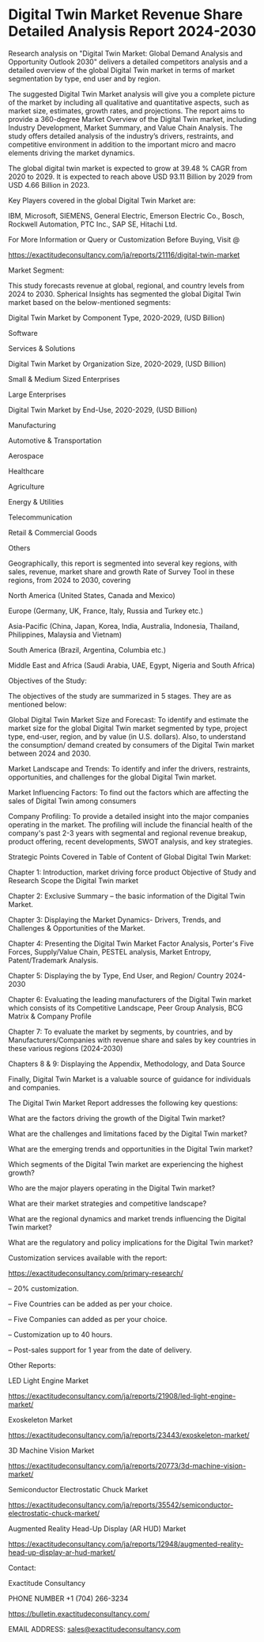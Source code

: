 # Digital Twin Market Revenue Share Detailed Analysis Report 2024-2030

Research analysis on "Digital Twin Market: Global Demand Analysis and Opportunity Outlook 2030" delivers a detailed competitors analysis and a detailed overview of the global Digital Twin market in terms of market segmentation by type, end user and by region.

The suggested Digital Twin Market analysis will give you a complete picture of the market by including all qualitative and quantitative aspects, such as market size, estimates, growth rates, and projections. The report aims to provide a 360-degree Market Overview of the Digital Twin market, including Industry Development, Market Summary, and Value Chain Analysis. The study offers detailed analysis of the industry’s drivers, restraints, and competitive environment in addition to the important micro and macro elements driving the market dynamics.

The global digital twin market is expected to grow at 39.48 % CAGR from 2020 to 2029. It is expected to reach above USD 93.11 Billion by 2029 from USD 4.66 Billion in 2023.

Key Players covered in the global Digital Twin Market are:

IBM, Microsoft, SIEMENS, General Electric, Emerson Electric Co., Bosch, Rockwell Automation, PTC Inc., SAP SE, Hitachi Ltd.

For More Information or Query or Customization Before Buying, Visit @

https://exactitudeconsultancy.com/ja/reports/21116/digital-twin-market

Market Segment:

This study forecasts revenue at global, regional, and country levels from 2024 to 2030. Spherical Insights has segmented the global Digital Twin market based on the below-mentioned segments:

Digital Twin Market by Component Type, 2020-2029, (USD Billion)

Software

Services & Solutions

Digital Twin Market by Organization Size, 2020-2029, (USD Billion)

Small & Medium Sized Enterprises

Large Enterprises

Digital Twin Market by End-Use, 2020-2029, (USD Billion)

Manufacturing

Automotive & Transportation

Aerospace

Healthcare

Agriculture

Energy & Utilities

Telecommunication

Retail & Commercial Goods

Others

Geographically, this report is segmented into several key regions, with sales, revenue, market share and growth Rate of Survey Tool in these regions, from 2024 to 2030, covering

North America (United States, Canada and Mexico)

Europe (Germany, UK, France, Italy, Russia and Turkey etc.)

Asia-Pacific (China, Japan, Korea, India, Australia, Indonesia, Thailand, Philippines, Malaysia and Vietnam)

South America (Brazil, Argentina, Columbia etc.)

Middle East and Africa (Saudi Arabia, UAE, Egypt, Nigeria and South Africa)

Objectives of the Study:

The objectives of the study are summarized in 5 stages. They are as mentioned below:

Global Digital Twin Market Size and Forecast: To identify and estimate the market size for the global Digital Twin market segmented by type, project type, end-user, region, and by value (in U.S. dollars). Also, to understand the consumption/ demand created by consumers of the Digital Twin market between 2024 and 2030.

Market Landscape and Trends: To identify and infer the drivers, restraints, opportunities, and challenges for the global Digital Twin market.

Market Influencing Factors: To find out the factors which are affecting the sales of Digital Twin among consumers

Company Profiling: To provide a detailed insight into the major companies operating in the market. The profiling will include the financial health of the company's past 2-3 years with segmental and regional revenue breakup, product offering, recent developments, SWOT analysis, and key strategies.

Strategic Points Covered in Table of Content of Global Digital Twin Market:

Chapter 1: Introduction, market driving force product Objective of Study and Research Scope the Digital Twin market

Chapter 2: Exclusive Summary – the basic information of the Digital Twin Market.

Chapter 3: Displaying the Market Dynamics- Drivers, Trends, and Challenges & Opportunities of the Market.

Chapter 4: Presenting the Digital Twin Market Factor Analysis, Porter's Five Forces, Supply/Value Chain, PESTEL analysis, Market Entropy, Patent/Trademark Analysis.

Chapter 5: Displaying the by Type, End User, and Region/ Country 2024-2030

Chapter 6: Evaluating the leading manufacturers of the Digital Twin market which consists of its Competitive Landscape, Peer Group Analysis, BCG Matrix & Company Profile

Chapter 7: To evaluate the market by segments, by countries, and by Manufacturers/Companies with revenue share and sales by key countries in these various regions (2024-2030)

Chapters 8 & 9: Displaying the Appendix, Methodology, and Data Source

Finally, Digital Twin Market is a valuable source of guidance for individuals and companies.

The Digital Twin Market Report addresses the following key questions:

What are the factors driving the growth of the Digital Twin market?

What are the challenges and limitations faced by the Digital Twin market?

What are the emerging trends and opportunities in the Digital Twin market?

Which segments of the Digital Twin market are experiencing the highest growth?

Who are the major players operating in the Digital Twin market?

What are their market strategies and competitive landscape?

What are the regional dynamics and market trends influencing the Digital Twin market?

What are the regulatory and policy implications for the Digital Twin market?

Customization services available with the report:

https://exactitudeconsultancy.com/primary-research/

– 20% customization.

– Five Countries can be added as per your choice.

– Five Companies can added as per your choice.

– Customization up to 40 hours.

– Post-sales support for 1 year from the date of delivery.

Other Reports:

LED Light Engine Market

https://exactitudeconsultancy.com/ja/reports/21908/led-light-engine-market/

Exoskeleton Market

https://exactitudeconsultancy.com/ja/reports/23443/exoskeleton-market/

3D Machine Vision Market

https://exactitudeconsultancy.com/ja/reports/20773/3d-machine-vision-market/

Semiconductor Electrostatic Chuck Market

https://exactitudeconsultancy.com/ja/reports/35542/semiconductor-electrostatic-chuck-market/

Augmented Reality Head-Up Display (AR HUD)  Market

https://exactitudeconsultancy.com/ja/reports/12948/augmented-reality-head-up-display-ar-hud-market/

Contact:

Exactitude Consultancy

PHONE NUMBER +1 (704) 266-3234

https://bulletin.exactitudeconsultancy.com/

EMAIL ADDRESS: sales@exactitudeconsultancy.com

